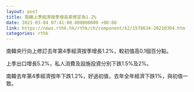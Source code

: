 ```yaml
---
layout: post
title: 南韓上季經濟按季增長率修定為1.2%
date: 2021-03-04 07:41:00.000000000 +08:00
link: https://news.rthk.hk/rthk/ch/component/k2/1578634-20210304.htm
categories: rthk
---
```


南韓央行向上修訂去年第4季經濟按季增長1.2%，較初值高0.1個百分點。

上季出口增長5.2%，私人消費及設施投資分別下跌1.5%及2%。

南韓去年第4季經濟按年下跌1.2%，好過初值，去年全年經濟下跌1%，與初值一致。
